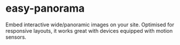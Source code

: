 # easy-panorama
Embed interactive wide/panoramic images on your site. Optimised for responsive layouts, it works great with devices equipped with motion sensors.
